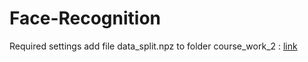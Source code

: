 # Face-Recognition
Required settings
add file data_split.npz to folder course_work_2 : [link](https://drive.google.com/file/d/1otapEpaPcdhz023TuYz61YJAcUp-S-xP/view?usp=sharing)
